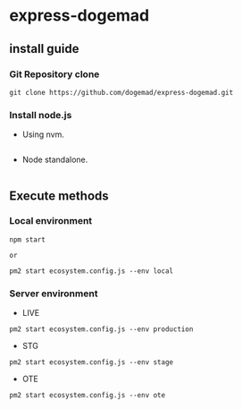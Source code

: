 # express-dogemad

## install guide

### Git Repository clone

```
git clone https://github.com/dogemad/express-dogemad.git
```

### Install node.js

- Using nvm.
```

```

- Node standalone.
```

```

## Execute methods

### Local environment

```
npm start 

or 

pm2 start ecosystem.config.js --env local
```

### Server environment

- LIVE
```
pm2 start ecosystem.config.js --env production
```

- STG
```
pm2 start ecosystem.config.js --env stage
```

- OTE
```
pm2 start ecosystem.config.js --env ote
```